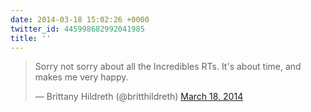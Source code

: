 ```yaml
---
date: 2014-03-18 15:02:26 +0000
twitter_id: 445998682992041985
title: ''
---
```


<blockquote class="twitter-tweet"><p lang="en" dir="ltr">Sorry not sorry about all the Incredibles RTs. It&#39;s about time, and makes me very happy.</p>&mdash; Brittany Hildreth (@britthildreth) <a href="https://twitter.com/britthildreth/status/445998198524755968?ref_src=twsrc%5Etfw">March 18, 2014</a></blockquote>
<script async src="https://platform.twitter.com/widgets.js" charset="utf-8"></script>
